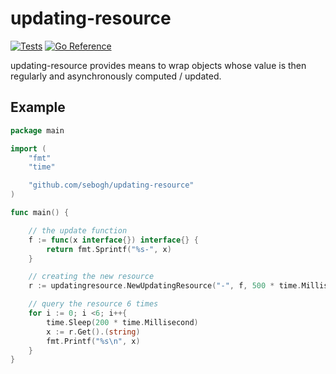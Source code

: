 # updating-resource

[![Tests](https://github.com/sebogh/updating-resource/workflows/Tests/badge.svg)](https://github.com/sebogh/updating-resource/actions?query=workflow%3ATests)
[![Go Reference](https://pkg.go.dev/badge/github.com/sebogh/updating-resource.svg)](https://pkg.go.dev/github.com/sebogh/updating-resource)

updating-resource provides means to wrap objects whose value is then regularly and asynchronously computed / updated.

## Example

~~~~ .go
package main

import (
	"fmt"
	"time"

	"github.com/sebogh/updating-resource"
)

func main() {

	// the update function
	f := func(x interface{}) interface{} {
		return fmt.Sprintf("%s-", x)
	}

	// creating the new resource
	r := updatingresource.NewUpdatingResource("-", f, 500 * time.Millisecond)

	// query the resource 6 times
	for i := 0; i <6; i++{
		time.Sleep(200 * time.Millisecond)
		x := r.Get().(string)
		fmt.Printf("%s\n", x)
	}
}
~~~~